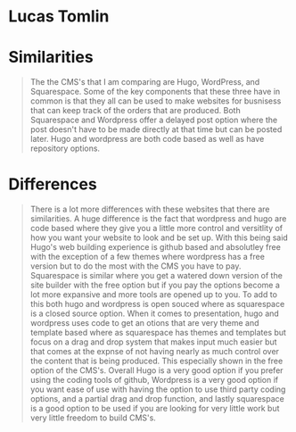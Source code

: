 # Lucas Tomlin

# Similarities

> The the CMS's that I am comparing are Hugo, WordPress, and Squarespace. Some of the key components that these three have in common is that they all can be used to make websites for busnisess that can keep track of the orders that are produced. Both Squarespace and Wordpress offer a delayed post option where the post doesn't have to be made directly at that time but can be posted later. Hugo and wordpress are both code based as well as have repository options. 

# Differences

> There is a lot more differences with these websites that there are similarities. A huge difference is the fact that wordpress and hugo are code based where they give you a little more control and versitlity of how you want your website to look and be set up. With this being said Hugo's web building experience is github based and absolutley free with the exception of a few themes where wordpress has a free version but to do the most with the CMS you have to pay. Squarespace is similar where you get a watered down version of the site builder with the free option but if you pay the options become a lot more expansive and more tools are opened up to you. To add to this both hugo and wordpress is open souced where as squarespace is a closed source option. When it comes to presentation, hugo and wordpress uses code to get an otions that are very theme and template based where as squarespace has themes and templates but focus on a drag and drop system that makes input much easier but that comes at the expnse of not having nearly as much control over the content that is being produced. This especially shown in the free option of the CMS's. Overall Hugo is a very good option if you prefer using the coding tools of github, Wordpress is a very good option if you want ease of use with having the option to use third party coding options, and a partial drag and drop function, and lastly squarespace is a good option to be used if you are looking for very little work but very little freedom to build CMS's. 
